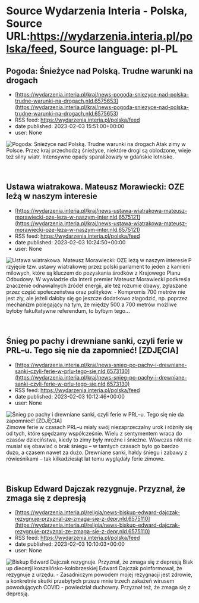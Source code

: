# Source Wydarzenia Interia - Polska, Source URL:https://wydarzenia.interia.pl/polska/feed, Source language: pl-PL

## Pogoda: Śnieżyce nad Polską. Trudne warunki na drogach
 - [https://wydarzenia.interia.pl/kraj/news-pogoda-sniezyce-nad-polska-trudne-warunki-na-drogach,nId,6575653](https://wydarzenia.interia.pl/kraj/news-pogoda-sniezyce-nad-polska-trudne-warunki-na-drogach,nId,6575653)
 - RSS feed: https://wydarzenia.interia.pl/polska/feed
 - date published: 2023-02-03 15:51:00+00:00
 - user: None

<p><a href="https://wydarzenia.interia.pl/kraj/news-pogoda-sniezyce-nad-polska-trudne-warunki-na-drogach,nId,6575653"><img align="left" alt="Pogoda: Śnieżyce nad Polską. Trudne warunki na drogach" src="https://i.iplsc.com/pogoda-sniezyce-nad-polska-trudne-warunki-na-drogach/000GPL8UBM7532YP-C321.jpg" /></a>Atak zimy w Polsce. Przez kraj przechodzą śnieżyce, niektóre drogi są oblodzone, wieje też silny wiatr. Intensywne opady sparaliżowały w gdańskie lotnisko.</p><br clear="all" />

## Ustawa wiatrakowa. Mateusz Morawiecki: OZE leżą w naszym interesie
 - [https://wydarzenia.interia.pl/kraj/news-ustawa-wiatrakowa-mateusz-morawiecki-oze-leza-w-naszym-inter,nId,6575121](https://wydarzenia.interia.pl/kraj/news-ustawa-wiatrakowa-mateusz-morawiecki-oze-leza-w-naszym-inter,nId,6575121)
 - RSS feed: https://wydarzenia.interia.pl/polska/feed
 - date published: 2023-02-03 10:24:50+00:00
 - user: None

<p><a href="https://wydarzenia.interia.pl/kraj/news-ustawa-wiatrakowa-mateusz-morawiecki-oze-leza-w-naszym-inter,nId,6575121"><img align="left" alt="Ustawa wiatrakowa. Mateusz Morawiecki: OZE leżą w naszym interesie" src="https://i.iplsc.com/ustawa-wiatrakowa-mateusz-morawiecki-oze-leza-w-naszym-inter/000GPIWSM5SKHQB9-C321.jpg" /></a>Przyjęcie tzw. ustawy wiatrakowej przez polski parlament to jeden z kamieni milowych, które są kluczem do pozyskania środków z Krajowego Planu Odbudowy. W wywiadzie dla Interii premier Mateusz Morawiecki podkreśla znaczenie odnawialnych źródeł energii, ale też rozumie obawy, zgłaszane przez część społeczeństwa oraz polityków. - Kompromis 700 metrów nie jest zły, ale jeżeli dałoby się go jeszcze dodatkowo złagodzić, np. poprzez mechanizm polegający na tym, że między 500 a 700 metrów możliwe byłoby fakultatywne referendum, to byłbym tego...</p><br clear="all" />

## Śnieg po pachy i drewniane sanki, czyli ferie w PRL–u. Tego się nie da zapomnieć! [ZDJĘCIA]
 - [https://wydarzenia.interia.pl/kraj/news-snieg-po-pachy-i-drewniane-sanki-czyli-ferie-w-prlu-tego-sie,nId,6573130](https://wydarzenia.interia.pl/kraj/news-snieg-po-pachy-i-drewniane-sanki-czyli-ferie-w-prlu-tego-sie,nId,6573130)
 - RSS feed: https://wydarzenia.interia.pl/polska/feed
 - date published: 2023-02-03 10:12:46+00:00
 - user: None

<p><a href="https://wydarzenia.interia.pl/kraj/news-snieg-po-pachy-i-drewniane-sanki-czyli-ferie-w-prlu-tego-sie,nId,6573130"><img align="left" alt="Śnieg po pachy i drewniane sanki, czyli ferie w PRL–u. Tego się nie da zapomnieć! [ZDJĘCIA]" src="https://i.iplsc.com/snieg-po-pachy-i-drewniane-sanki-czyli-ferie-w-prlu-tego-sie/000GPE306OVHRCIG-C321.jpg" /></a>Zimowe ferie w czasach PRL–u miały swój niezaprzeczalny urok i różniły się od tych, które spędzamy współcześnie. Wielu z sentymentem wraca do czasów dzieciństwa, kiedy to zimy były mroźne i śnieżne. Wówczas nikt nie musiał się obawiać o brak śniegu – w tamtych czasach było go bardzo dużo, a czasem nawet za dużo. Drewniane sanki, hałdy śniegu i zabawy z rówieśnikami – tak kilkadziesiąt lat temu wyglądały ferie zimowe.</p><br clear="all" />

## Biskup Edward Dajczak rezygnuje. Przyznał, że zmaga się z depresją
 - [https://wydarzenia.interia.pl/religia/news-biskup-edward-dajczak-rezygnuje-przyznal-ze-zmaga-sie-z-depr,nId,6575110](https://wydarzenia.interia.pl/religia/news-biskup-edward-dajczak-rezygnuje-przyznal-ze-zmaga-sie-z-depr,nId,6575110)
 - RSS feed: https://wydarzenia.interia.pl/polska/feed
 - date published: 2023-02-03 10:10:03+00:00
 - user: None

<p><a href="https://wydarzenia.interia.pl/religia/news-biskup-edward-dajczak-rezygnuje-przyznal-ze-zmaga-sie-z-depr,nId,6575110"><img align="left" alt="Biskup Edward Dajczak rezygnuje. Przyznał, że zmaga się z depresją" src="https://i.iplsc.com/biskup-edward-dajczak-rezygnuje-przyznal-ze-zmaga-sie-z-depr/000GPITVR4A4QEPE-C321.jpg" /></a>Biskup diecezji koszalińsko-kołobrzeskiej Edward Dajczak poinformował, że rezygnuje z urzędu. - Zasadniczym powodem mojej rezygnacji jest zdrowie, a konkretnie skutki przebytych przeze mnie trzech zakażeń wirusem powodujących COVID - powiedział duchowny. Przyznał też, że zmaga się z depresją.</p><br clear="all" />
